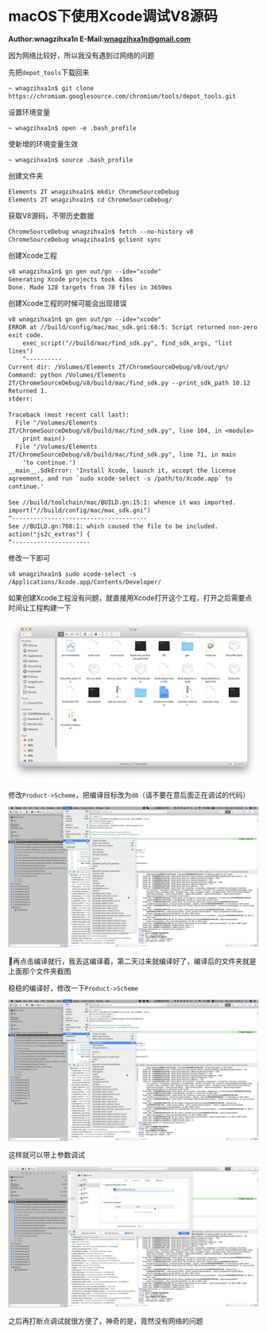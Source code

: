 # macOS下使用Xcode调试V8源码

**Author:wnagzihxa1n
E-Mail:wnagzihxa1n@gmail.com**

因为网络比较好，所以我没有遇到过网络的问题

先把`depot_tools`下载回来
```
~ wnagzihxa1n$ git clone https://chromium.googlesource.com/chromium/tools/depot_tools.git
```

设置环境变量
```
~ wnagzihxa1n$ open -e .bash_profile
```

使新增的环境变量生效
```
~ wnagzihxa1n$ source .bash_profile
```

创建文件夹
```
Elements 2T wnagzihxa1n$ mkdir ChromeSourceDebug
Elements 2T wnagzihxa1n$ cd ChromeSourceDebug/
```

获取V8源码，不带历史数据
```
ChromeSourceDebug wnagzihxa1n$ fetch --no-history v8
ChromeSourceDebug wnagzihxa1n$ gclient sync
```

创建Xcode工程
```
v8 wnagzihxa1n$ gn gen out/gn --ide="xcode"
Generating Xcode projects took 43ms
Done. Made 128 targets from 78 files in 3659ms
```

创建Xcode工程的时候可能会出现错误
```
v8 wnagzihxa1n$ gn gen out/gn --ide="xcode"
ERROR at //build/config/mac/mac_sdk.gni:68:5: Script returned non-zero exit code.
    exec_script("//build/mac/find_sdk.py", find_sdk_args, "list lines")
    ^----------
Current dir: /Volumes/Elements 2T/ChromeSourceDebug/v8/out/gn/
Command: python /Volumes/Elements 2T/ChromeSourceDebug/v8/build/mac/find_sdk.py --print_sdk_path 10.12
Returned 1.
stderr:

Traceback (most recent call last):
  File "/Volumes/Elements 2T/ChromeSourceDebug/v8/build/mac/find_sdk.py", line 104, in <module>
    print main()
  File "/Volumes/Elements 2T/ChromeSourceDebug/v8/build/mac/find_sdk.py", line 71, in main
    'to continue.')
__main__.SdkError: 'Install Xcode, launch it, accept the license agreement, and run `sudo xcode-select -s /path/to/Xcode.app` to continue.'

See //build/toolchain/mac/BUILD.gn:15:1: whence it was imported.
import("//build/config/mac/mac_sdk.gni")
^--------------------------------------
See //BUILD.gn:708:1: which caused the file to be included.
action("js2c_extras") {
^----------------------
```

修改一下即可
```
v8 wnagzihxa1n$ sudo xcode-select -s /Applications/Xcode.app/Contents/Developer/
```

如果创建Xcode工程没有问题，就直接用Xcode打开这个工程，打开之后需要点时间让工程构建一下

![](Image/1.png)

修改`Product->Scheme`，把编译目标改为`d8`（请不要在意后面正在调试的代码）

![](Image/2.png)

再点击编译就行，我丢这编译着，第二天过来就编译好了，编译后的文件夹就是上面那个文件夹截图

稳稳的编译好，修改一下`Product->Scheme`

![](Image/3.png)

这样就可以带上参数调试

![](Image/4.png)

之后再打断点调试就很方便了，神奇的是，竟然没有网络的问题